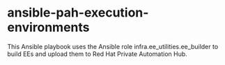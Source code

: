 # ansible-pah-execution-environments
This Ansible playbook uses the Ansible role infra.ee_utilities.ee_builder to build EEs and upload them to Red Hat Private Automation Hub.
